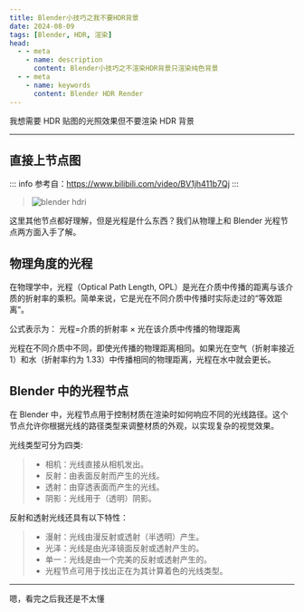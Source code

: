```yaml
---
title: Blender小技巧之我不要HDR背景
date: 2024-08-09
tags: [Blender, HDR, 渲染]
head:
  - - meta
    - name: description
      content: Blender小技巧之不渲染HDR背景只渲染纯色背景
  - - meta
    - name: keywords
      content: Blender HDR Render
---
```


我想需要 HDR 贴图的光照效果但不要渲染 HDR 背景

---

## 直接上节点图

::: info
参考自：https://www.bilibili.com/video/BV1jh411b7Qj
:::

> ![blender hdri](/post_pic/blender-hdri-tip_1.png)

这里其他节点都好理解，但是光程是什么东西？我们从物理上和 Blender 光程节点两方面入手了解。

## 物理角度的光程

在物理学中，光程（Optical Path Length, OPL）是光在介质中传播的距离与该介质的折射率的乘积。简单来说，它是光在不同介质中传播时实际走过的“等效距离”。

公式表示为：
光程=介质的折射率 × 光在该介质中传播的物理距离

光程在不同介质中不同，即使光传播的物理距离相同。如果光在空气（折射率接近 1）和水（折射率约为 1.33）中传播相同的物理距离，光程在水中就会更长。

## Blender 中的光程节点

在 Blender 中，光程节点用于控制材质在渲染时如何响应不同的光线路径。这个节点允许你根据光线的路径类型来调整材质的外观，以实现复杂的视觉效果。

光线类型可分为四类:

> - 相机：光线直接从相机发出。
> - 反射：由表面反射而产生的光线。
> - 透射：由穿透表面而产生的光线。
> - 阴影：光线用于（透明）阴影。

反射和透射光线还具有以下特性：

> - 漫射：光线由漫反射或透射（半透明）产生。
> - 光泽：光线是由光泽镜面反射或透射产生的。
> - 单一：光线是由一个完美的反射或透射产生的。
> - 光程节点可用于找出正在为其计算着色的光线类型。

---

嗯，看完之后我还是不太懂
